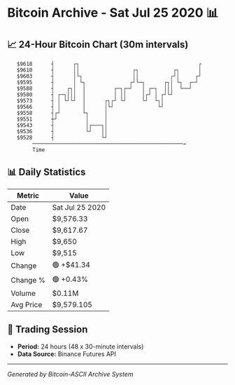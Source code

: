 # Bitcoin Archive - Sat Jul 25 2020 📊

## 📈 24-Hour Bitcoin Chart (30m intervals)

```
   $9618      ┤      ┌┐                                      ┌ 
   $9610      ┤      ││                 ┌┐           ┌┐      │ 
   $9603      ┤      │└┐                ││          ┌┘│     ┌┘ 
   $9595      ┤      │ └┐              ┌┘└─┐      ┌┐│ └┐  ┌─┘  
   $9588      ┤    ┌┐│  │         ┌─┐┌─┘   │ ┌─┐  │││  └──┘    
   $9580      ┤ ┌─┐│││  │         │ ││     │┌┘ │ ┌┘└┘          
   $9573      ┤ │ └┘└┘  │      ┌┐┌┘ └┘     └┘  └┐│             
   $9566      ┤ │       │      │└┘              └┘             
   $9558      ┤┌┘       └┐     │                               
   $9551      ┼┘         │     │                               
   $9543      ┤          │┌───┐│                               
   $9536      ┤          └┘   ││                               
   $9528      ┤               └┘                               
        ────────────────────────────────────────────────→
        Time
```

## 📊 Daily Statistics

| Metric | Value |
|--------|-------|
| Date | Sat Jul 25 2020 |
| Open | $9,576.33 |
| Close | $9,617.67 |
| High | $9,650 |
| Low | $9,515 |
| Change | 🟢 +$41.34 |
| Change % | 🟢 +0.43% |
| Volume | $0.11M |
| Avg Price | $9,579.105 |

## 📅 Trading Session

- **Period:** 24 hours (48 x 30-minute intervals)
- **Data Source:** Binance Futures API

---
*Generated by Bitcoin-ASCII Archive System*
